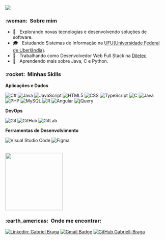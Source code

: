 
![](https://komarev.com/ghpvc/?username=Gabriell-Braga&color=006bed)

<h3> :woman: &nbsp;Sobre mim </h3>

- 🤔 &nbsp; Explorando novas tecnologias e desenvolvendo soluções de software.
- 🎓 &nbsp; Estudando Sistemas de Informação na <a href="https://ufu.br/">UFU(Universidade Federal de Uberlândia)</a>.
- 💼 &nbsp; Trabalhando como Desenvolvedor Web Full Stack na <a href="https://www.diletec.com.br/">Diletec</a>
- 🌱 &nbsp; Aprendendo mais sobre Java, C e Python.

<h3> :rocket: &nbsp;Minhas Skills </h3>

**Aplicações e Dados**

  ![C#](https://img.shields.io/badge/C%23-239120?style=flat&logo=c-sharp&logoColor=white)
  ![Java](https://img.shields.io/badge/-Java-333333?style=flat&logo=Java&logoColor=007396)
  ![JavaScript](https://img.shields.io/badge/-JavaScript-333333?style=flat&logo=javascript)
  ![HTML5](https://img.shields.io/badge/-HTML5-333333?style=flat&logo=HTML5)
  ![CSS](https://img.shields.io/badge/-CSS-333333?style=flat&logo=CSS3&logoColor=1572B6)
  ![TypeScript](https://img.shields.io/badge/TypeScript-007ACC?style=flat&logo=typescript&logoColor=white)
  ![C](https://img.shields.io/badge/C-00599C?style=flat&logo=c&logoColor=white)
  ![Java](https://img.shields.io/badge/Java-ED8B00?style=flat&logo=java&logoColor=white)
  ![PHP](https://img.shields.io/badge/PHP-777BB4?style=flat&logo=php&logoColor=white)
  ![MySQL](https://img.shields.io/badge/-MySQL-333333?style=flat&logo=mysql)
  ![R](https://img.shields.io/badge/R-276DC3?style=flat&logo=r&logoColor=white)
  ![Angular](https://img.shields.io/badge/Angular-DD0031?style=flat&logo=angular&logoColor=white)
  ![jQuery](https://img.shields.io/badge/jQuery-0769AD?style=flat&logo=jquery&logoColor=white)

**DevOps**

  ![Git](https://img.shields.io/badge/-Git-333333?style=flat&logo=git)
  ![GitHub](https://img.shields.io/badge/-GitHub-333333?style=flat&logo=github)
  ![GitLab](https://img.shields.io/badge/GitLab-330F63?style=flat&logo=gitlab&logoColor=white)

**Ferramentas de Desenvolvimento**

  ![Visual Studio Code](https://img.shields.io/badge/-Visual%20Studio%20Code-333333?style=flat&logo=visual-studio-code&logoColor=007ACC)
  ![Figma](https://img.shields.io/badge/-Figma-333333?style=flat&logo=figma&logoColor=007ACC)

<br/>

<a href="https://github.com/Gabriell-Braga">
  <img height="180em" src="https://github-readme-stats.vercel.app/api?username=Gabriell-Braga&theme=dracula&show_icons=true" />
</a>

<br/>

<h3> :earth_americas: &nbsp;Onde me encontrar: </h3> 

[![Linkedin: Gabriel Braga](https://img.shields.io/badge/-Gabriel%20Braga-blue?style=flat-square&logo=Linkedin&logoColor=white&link=https://www.linkedin.com/in/gabriel-braga-642ba2182/)](https://www.linkedin.com/in/gabriel-braga-642ba2182/)
[![Gmail Badge](https://img.shields.io/badge/-gabribragandrade@gmail.com-006bed?style=flat-square&logo=Gmail&logoColor=white&link=mailto:SEU-EMAIL)](mailto:gabribragandrade@gmail.com)
[![GitHub Gabriell-Braga]( https://img.shields.io/github/followers/VanessaSwerts?label=follow&style=social)](https://github.com/Gabriell-Braga)
